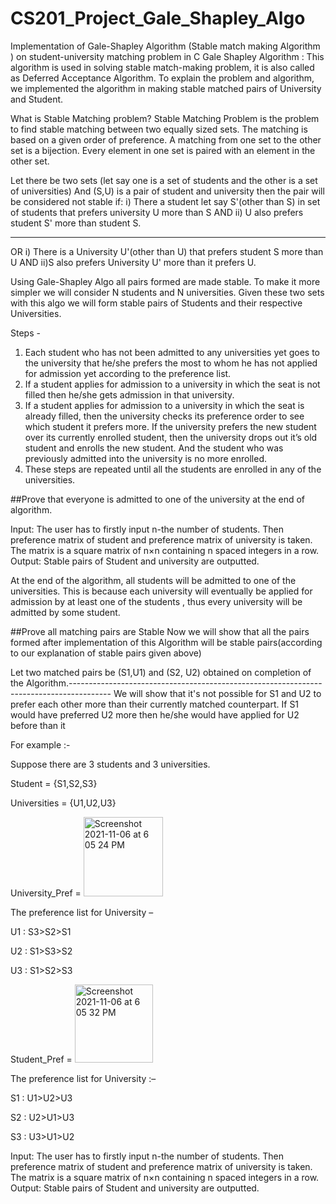 # CS201_Project_Gale_Shapley_Algo
Implementation of Gale-Shapley Algorithm (Stable match making Algorithm ) on student-university matching problem in C
Gale Shapley Algorithm : This algorithm is used in solving stable match-making problem, it is also called as Deferred Acceptance Algorithm.
To explain the problem and algorithm, we implemented the algorithm in making stable matched pairs of University and Student.

What is Stable Matching problem?
Stable Matching Problem is the problem to find stable matching between two equally sized sets. The matching is based on a given order of preference.
A matching from one set to the other set is a bijection. Every element in one set is paired with an element in the other set.

Let there be two sets (let say one is a set of students and the other is a set of universities)
And (S,U) is a pair of student and university then the pair will be considered not stable if:
i) There a student let say S'(other than S) in set of students that prefers university U more than S AND
ii) U also prefers student S' more than student S.

-----------------------
OR
i) There is a University U'(other than U) that prefers student S more than U AND
ii)S also prefers University U' more than it prefers U.


Using Gale-Shapley Algo all pairs formed are made stable.
To make it more simpler we will consider N students and N universities.
Given these two sets with this algo we will form stable pairs of Students and their respective Universities.

Steps -
1. Each student who has not been admitted to any universities yet goes to the university that he/she prefers the most to whom he has not applied for admission yet according to the preference list.
2. If a student applies for admission to a university in which the seat is not filled then he/she gets admission in that university.
3. If a student applies for admission to a university in which the seat is already filled, then the university checks its preference order to see which student it prefers more. If the university prefers the new student over its currently enrolled student, then the university drops out it’s old student and enrolls the new student. And the student who was previously admitted  into the university is no more enrolled.
4. These steps are repeated until all the students are enrolled in any of the universities.

##Prove that everyone is admitted to one of the university at the end of algorithm.

Input:
The user has to firstly input n-the number of students. Then preference matrix of student and preference matrix of university is taken. The matrix is a square matrix of n×n containing n spaced integers in a row.
Output:
Stable pairs of Student and university are outputted.

At the end of the algorithm, all  students will be admitted to one of the universities. This is because each university will eventually be applied for admission by at least one of the students , thus every university will be admitted by some student.



##Prove all matching pairs are Stable
Now we will show that all the pairs formed after implementation of this Algorithm will be stable pairs(according to our explanation of stable pairs given above)

Let two matched pairs be (S1,U1) and (S2, U2) obtained on completion of the Algorithm.----------------------------------------------------------------------------------------
We will show that it's not possible for S1 and U2 to prefer each other more than their currently matched counterpart.
If S1 would have preferred U2 more then he/she would have applied for U2 before than it 






For example :-

Suppose there are 3 students and 3 universities.

Student = {S1,S2,S3}

Universities = {U1,U2,U3}

University_Pref = <img width="127" alt="Screenshot 2021-11-06 at 6 05 24 PM" src="https://user-images.githubusercontent.com/93306058/140609870-4f4d59f1-38c2-4d17-98b5-b871a2f138a0.png">

The preference list for University –

U1 : S3>S2>S1

U2 : S1>S3>S2

U3 : S1>S2>S3

Student_Pref = <img width="125" alt="Screenshot 2021-11-06 at 6 05 32 PM" src="https://user-images.githubusercontent.com/93306058/140609971-9378340b-b6ca-490d-974f-02daa8eb5844.png">

The preference list for University :–

S1 : U1>U2>U3

S2 : U2>U1>U3

S3 : U3>U1>U2


Input:
The user has to firstly input n-the number of students. Then preference matrix of student and preference matrix of university is taken. The matrix is a square matrix of n×n containing n spaced integers in a row.
Output:
Stable pairs of Student and university are outputted.








